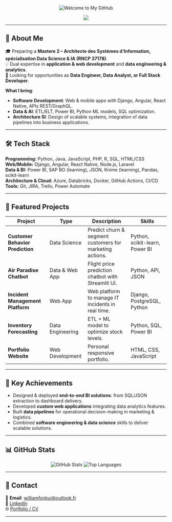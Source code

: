 <p align="center">
  <img src="https://capsule-render.vercel.app/api?type=wave&color=gradient&height=150&section=header&text=William%20Fonkui%20|%20Data%20&%20Software%20Engineer&fontSize=30&fontColor=333333&animation=fadeIn" alt="Welcome to My GitHub">
</p>

<p align="center">
  <img src="https://readme-typing-svg.herokuapp.com/?lines=Data+%26+Software+Engineer;Application+%26+Web+Developer;Data+Scientist+%7C+BI+Analyst;Python+%7C+SQL+%7C+Power+BI+%7C+Cloud;Architecture+des+Systèmes+d'Information&center=true&width=650&height=50">
</p>

---

## 👋 About Me  

🎓 Preparing a **Mastere 2 – Architecte des Systèmes d’Information, spécialisation Data Science & IA (RNCP 37178)**.  
💡 Dual expertise in **application & web development** and **data engineering & analytics**.  
🚀 Looking for opportunities as **Data Engineer, Data Analyst, or Full Stack Developer**.  

**What I bring**:  
- **Software Development**: Web & mobile apps with Django, Angular, React Native, APIs REST/GraphQL.  
- **Data & AI**: ETL/ELT, Power BI, Python ML models, SQL optimization.  
- **Architecture SI**: Design of scalable systems, integration of data pipelines into business applications.  

---

## 🛠 Tech Stack  

**Programming:** Python, Java, JavaScript, PHP, R, SQL, HTML/CSS  
**Web/Mobile:** Django, Angular, React Native, Node.js, Laravel  
**Data & BI:** Power BI, SAP BO (learning), JSON, Knime (learning), Pandas, scikit-learn  
**Architecture & Cloud:** Azure, Databricks, Docker, GitHub Actions, CI/CD  
**Tools:** Git, JIRA, Trello, Power Automate  

---

## 📂 Featured Projects  

| Project | Type | Description | Skills |
|---------|------|-------------|--------|
| **Customer Behavior Prediction** | Data Science | Predict churn & segment customers for marketing actions. | Python, scikit-learn, Power BI |
| **Air Paradise Chatbot** | Data & Web App | Flight price prediction chatbot with Streamlit UI. | Python, API, JSON |
| **Incident Management Platform** | Web App | Web platform to manage IT incidents in real time. | Django, PostgreSQL, Python |
| **Inventory Forecasting** | Data Engineering | ETL + ML model to optimize stock levels. | Python, SQL, Power BI |
| **Portfolio Website** | Web Development | Personal responsive portfolio. | HTML, CSS, JavaScript |

---

## 🌟 Key Achievements  
- Designed & deployed **end-to-end BI solutions**: from SQL/JSON extraction to dashboard delivery.  
- Developed **custom web applications** integrating data analytics features.  
- Built **data pipelines** for operational decision-making in marketing & logistics.  
- Combined **software engineering & data science** skills to deliver scalable solutions.  

---

## 📊 GitHub Stats  

<p align="center">
  <img src="https://github-readme-stats.vercel.app/api?username=liam237&show_icons=true&theme=radical" alt="GitHub Stats" />
  <img src="https://github-readme-stats.vercel.app/api/top-langs/?username=liam237&layout=compact&theme=radical" alt="Top Languages" />
</p>

---

## 📩 Contact  

📧 **Email**: williamfonkui@outlook.fr  
💼 [LinkedIn](https://www.linkedin.com/in/data-williamfonkui/)  
🌐 [Portfolio / CV](https://github.com/liam237/liam237/blob/main/William_Fonkui.pdf)  

---
